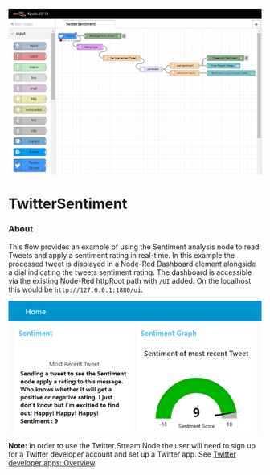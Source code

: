 ![TwitterSentiment](images/TwitterSentiment.PNG)

TwitterSentiment
================

### About

This flow provides an example of using the Sentiment analysis node to read Tweets and apply a sentiment rating in real-time. In this example the processed tweet is displayed in a Node-Red Dashboard element alongside a dial indicating the tweets sentiment rating. The dashboard is accessible via the existing Node-Red httpRoot path with `/UI` added. On the localhost this would be `http://127.0.0.1:1880/ui`.

![SentimentDashboard](images/SentimentDashboard.PNG)

**Note:** In order to use the Twitter Stream Node the user will need to sign up for a Twitter developer account and set up a Twitter app. See [Twitter developer apps: Overview](https://developer.twitter.com/en/docs/basics/apps/overview).

